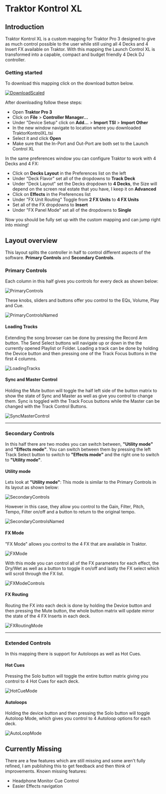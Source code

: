 # Traktor Kontrol XL

## Introduction

Traktor Kontrol XL is a custom mapping for Traktor Pro 3 designed to give as much control possible to the user while still using all 4 Decks and 4 Insert FX available on Traktor.
With this mapping the Launch Control XL is transformed into a capable, compact and budget friendly 4 Deck DJ controller.

### Getting started

To download this mapping click on the download button below.

[![DownloadScaled](https://user-images.githubusercontent.com/32014360/226226261-7e20e850-6fde-4d39-bf4d-8fc2ef73314c.png)](https://github.com/zerocase/traktor-kontrol-xl/releases/download/v1.0.0/TraktorKontrolXL.tsi)

After downloading follow these steps:

- Open **Traktor Pro 3**
- Click on **File** > **Controller Manager...**
- Under "Device Setup" click on **Add...** > **Import TSI**  > **Import Other**
- In the new window navigate to location where you downloaded TraktorKontrolXL.tsi 
- Select it and click **Open**
- Make sure that the In-Port and Out-Port are both set to the Launch Control XL

In the same preferences window you can configure Traktor to work with 4 Decks and 4 FX:

- Click on **Decks Layout** in the Preferences list on the left
- Under "Deck Flavor" set all of the dropdowns to **Track Deck**
- Under "Deck Layout" set the Decks dropdown to **4 Decks**, the Size will depend on the screen real estate that you have, I keep it on **Advanced**
- Click on **Effects**  in the Preferences list
- Under "FX Unit Routing" Toggle from **2 FX Units** to **4 FX Units**
- Set all of the FX dropdowns to **Insert**
- Under "FX Panel Mode" set all of the dropdowns to **Single**

Now you should be fully set up with the custom mapping and can jump right into mixing!

## Layout overview

This layout splits the controller in half to control different aspects of the software.
**Primary Controls** and **Secondary Controls**.

### Primary Controls

Each column in this half gives you controls for every deck as shown below:

![PrimaryControls](https://user-images.githubusercontent.com/32014360/226222261-2acfce9a-e4b3-47f8-b3ac-8658e0ae80ed.png)
<div style="page-break-after: always;"></div>

These knobs, sliders and buttons offer you control to the EQs, Volume, Play and Cue.

![PrimaryControlsNamed](https://user-images.githubusercontent.com/32014360/226222268-465c655d-41ea-47ea-8cb8-c2cdfac63919.png)
<div style="page-break-after: always;"></div>


#### Loading Tracks

Extending the song browser can be done by pressing the Record Arm button.
The Send Select buttons will navigate up or down in the the currently opened Playlist or Folder.
Loading a track can be done by holding the Device button and then pressing one of the Track Focus buttons in the first 4 columns. 

![LoadingTracks](https://user-images.githubusercontent.com/32014360/226222257-c61535d8-f963-4f43-b02a-5d1b276a4e07.png)
<div style="page-break-after: always;"></div>

#### Sync and Master Control

Holding the Mute button will toggle the half left side of the button matrix to show the state of Sync and Master as well as give you control to change them.
Sync is toggled with the Track Focus buttons while the Master can be changed with the Track Control Buttons.

![SyncMasterControl](https://user-images.githubusercontent.com/32014360/226222281-a821f2e0-a4d1-42a0-b3b5-953c54714398.png)

---
### Secondary Controls

In this half there are two modes you can switch between, **"Utility mode"** and **"Effects mode"**.
You can switch between them by  pressing the left Track Select button to switch to **"Effects mode"** and the right one to switch to **"Utility mode"**.
<div style="page-break-after: always;"></div>

#### Utility mode

Lets look at **"Utility mode"**:
This mode is similar to the Primary Controls in its layout as shown below:


![SecondaryControls](https://user-images.githubusercontent.com/32014360/226222275-2aeaf422-a00d-44fe-8370-338f35ce81bb.png)
<div style="page-break-after: always;"></div>
However in this case, they allow you control to the Gain, Filter, Pitch, Tempo,  Filter on/off and a button to return to the original tempo.

![SecondaryControlsNamed](https://user-images.githubusercontent.com/32014360/226222278-ff454abe-5d2b-4a90-b3b3-fedecbc02ad2.png)
<div style="page-break-after: always;"></div>

#### FX Mode
"FX Mode" allows you control to the 4 FX that are available in Traktor.

![FXMode](https://user-images.githubusercontent.com/32014360/226222246-ab4980ba-9cc2-449d-b8fa-9d217a9bfdbf.png)
<div style="page-break-after: always;"></div>

With this mode you can control all of the FX parameters for each effect, the Dry/Wet as well as a button to toggle it on/off and lastly the FX select which will scroll through the FX list.

![FXModeControls](https://user-images.githubusercontent.com/32014360/226222248-e68628d8-288f-4c55-8f0c-ac814374609f.png)
<div style="page-break-after: always;"></div>

#### FX Routing

Routing the FX into each deck is done by holding the Device button and then pressing the Mute button, the whole button matrix will update mirror the state of the 4 FX Inserts in each deck.

![FXRoutingMode](https://user-images.githubusercontent.com/32014360/226222250-90515708-5fcc-4e46-8de7-3e334b9f8bb4.png)

---
<div style="page-break-after: always;"></div>

### Extended Controls

In this mapping there is support for Autoloops as well as Hot Cues.

#### Hot Cues

Pressing the Solo button will toggle the entire button matrix giving you control to 4  Hot Cues for each deck.

![HotCueMode](https://user-images.githubusercontent.com/32014360/226222255-28f26ab0-e32e-4bc7-b98e-bd3544a6d795.png)
<div style="page-break-after: always;"></div>

#### Autoloops

Holding the device button and then pressing the Solo button will toggle Autoloop Mode, which gives you control to 4 Autoloop options for each deck. 


![AutoLoopMode](https://user-images.githubusercontent.com/32014360/226222240-00ff5720-a9c9-44d2-a429-738733383e33.png)
<div style="page-break-after: always;"></div>

## Currently Missing

There are a few features which are still missing and some aren't fully refined, I am publishing this to get feedback and then think of improvements.
Known missing features:
- Headphone Monitor Cue Control
- Easier Effects navigation
